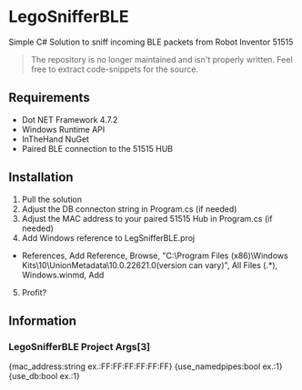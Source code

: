 # LegoSnifferBLE
Simple C# Solution to sniff incoming BLE packets from Robot Inventor 51515

> The repository is no longer maintained and isn't properly written. Feel free to extract code-snippets for the source.

## Requirements
- Dot NET Framework 4.7.2
- Windows Runtime API
- InTheHand NuGet
- Paired BLE connection to the 51515 HUB

## Installation
1. Pull the solution
2. Adjust the DB connecton string in Program.cs  (if needed)
3. Adjust the MAC address to your paired 51515 Hub in Program.cs (if needed)
4. Add Windows reference to LegSnifferBLE.proj
  - References, Add Reference, Browse, "C:\Program Files (x86)\Windows Kits\10\UnionMetadata\10.0.22621.0(version can vary)", All Files (.*), Windows.winmd, Add
5. Profit?

## Information
### LegoSnifferBLE Project Args[3]
{mac_address:string ex.:FF:FF:FF:FF:FF:FF} {use_namedpipes:bool ex.:1} {use_db:bool ex.:1} 
